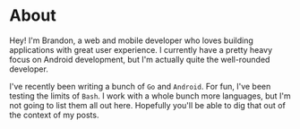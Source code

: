 # About

Hey!  I'm Brandon, a web and mobile developer who loves building applications with great user experience.  I currently have a pretty heavy focus on Android development, but I'm actually quite the well-rounded developer.

I've recently been writing a bunch of `Go` and `Android`.  For fun, I've been testing the limits of `Bash`.  I work with a whole bunch more languages, but I'm not going to list them all out here.  Hopefully you'll be able to dig that out of the context of my posts.
